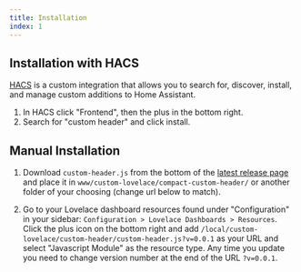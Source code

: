 ```yaml
---
title: Installation
index: 1
---
```


## Installation with HACS

[HACS](https://github.com/custom-components/hacs) is a custom integration that allows you to search for, discover, install, and manage custom additions to Home Assistant.

1. In HACS click "Frontend", then the plus in the bottom right.
2. Search for "custom header" and click install.

## Manual Installation

1. Download `custom-header.js` from the bottom of the [latest release page](https://github.com/maykar/custom-header/releases/latest) and place it in `www/custom-lovelace/compact-custom-header/` or another folder of your choosing (change url below to match).

2. Go to your Lovelace dashboard resources found under "Configuration" in your sidebar: `Configuration > Lovelace Dashboards > Resources`. Click the plus icon on the bottom right and add `/local/custom-lovelace/custom-header/custom-header.js?v=0.0.1` as your URL and select "Javascript Module" as the resource type. Any time you update you need to change version number at the end of the URL `?v=0.0.1`.
